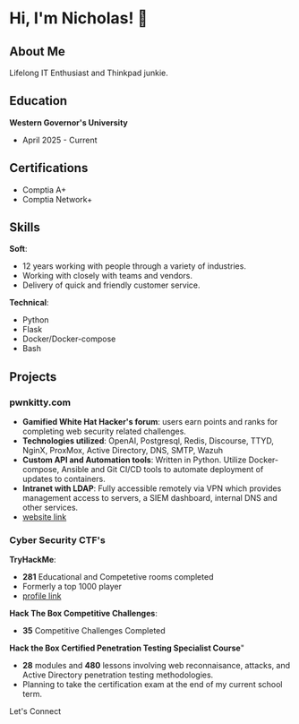 
# Hi, I'm Nicholas! 🐾

## About Me
Lifelong IT Enthusiast and Thinkpad junkie.

## Education
__Western Governor's University__
- April 2025 - Current

## Certifications
- Comptia A+
- Comptia Network+

## Skills
__Soft__:
- 12 years working with people through a variety of industries.
- Working with closely with teams and vendors.
- Delivery of quick and friendly customer service.

__Technical__:
- Python
- Flask
- Docker/Docker-compose
- Bash

## Projects
### pwnkitty.com
- __Gamified White Hat Hacker's forum__: users earn points and ranks for completing web security related challenges.
- __Technologies utilized__: OpenAI, Postgresql, Redis, Discourse, TTYD, NginX, ProxMox, Active Directory, DNS, SMTP, Wazuh
- __Custom API and Automation tools__: Written in Python. Utilize Docker-compose, Ansible and Git CI/CD tools to automate deployment of updates to containers.
- __Intranet with LDAP__: Fully accessible remotely via VPN which provides management access to servers, a SIEM dashboard, internal DNS and other services.
- [website link](https://pwnkitty.com)

### Cyber Security CTF's
__TryHackMe__: 
- __281__ Educational and Competetive rooms completed
- Formerly a top 1000 player
- [profile link](https://tryhackme.com/t/maiamor)

__Hack The Box Competitive Challenges__:
- __35__ Competitive Challenges Completed

__Hack the Box Certified Penetration Testing Specialist Course__"
- __28__ modules and __480__ lessons involving web reconnaisance, attacks, and Active Directory penetration testing methodologies.
- Planning to take the certification exam at the end of my current school term.

Let's Connect
